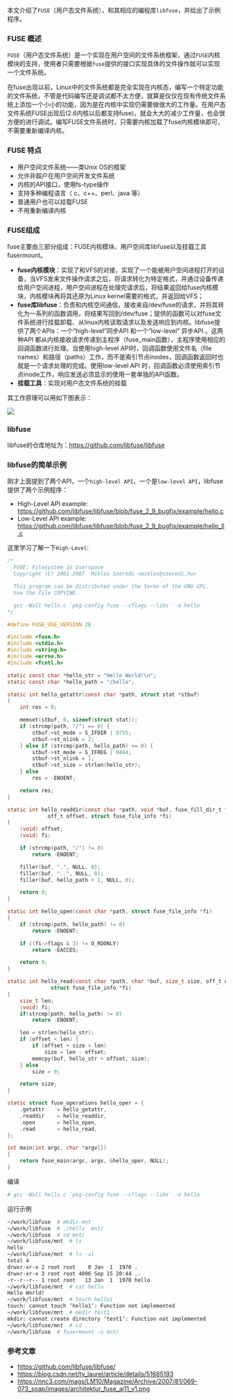 本文介绍了`FUSE`（用户态文件系统），和其相应的编程库`libfuse`，并给出了示例程序。

<!--more-->

### FUSE 概述 

`FUSE`（用户态文件系统）是一个实现在用户空间的文件系统框架，通过`FUSE`内核模块的支持，使用者只需要根据`fuse`提供的接口实现具体的文件操作就可以实现一个文件系统。 

在fuse出现以前，Linux中的文件系统都是完全实现在内核态，编写一个特定功能的文件系统，不管是代码编写还是调试都不太方便，就算是仅仅在现有传统文件系统上添加一个小小的功能，因为是在内核中实现仍需要做很大的工作量。在用户态文件系统FUSE出现后(2.6内核以后都支持fuse)，就会大大的减少工作量，也会很方便的进行调试。编写FUSE文件系统时，只需要内核加载了fuse内核模块即可，不需要重新编译内核。

### FUSE 特点

* 用户空间文件系统——类Unix OS的框架
* 允许非超户在用户空间开发文件系统
* 内核的API接口，使用fs-type操作
* 支持多种编程语言（ c、c++、perl、java 等）
* 普通用户也可以挂载FUSE
* 不用重新编译内核

### FUSE组成

fuse主要由三部分组成：FUSE内核模块、用户空间库libfuse以及挂载工具fusermount。

* **fuse内核模块**：实现了和VFS的对接，实现了一个能被用户空间进程打开的设备，当VFS发来文件操作请求之后，将请求转化为特定格式，并通过设备传递给用户空间进程，用户空间进程在处理完请求后，将结果返回给fuse内核模块，内核模块再将其还原为Linux kernel需要的格式，并返回给VFS；
* **fuse库libfuse**：负责和内核空间通信，接收来自/dev/fuse的请求，并将其转化为一系列的函数调用，将结果写回到/dev/fuse；提供的函数可以对fuse文件系统进行挂载卸载、从linux内核读取请求以及发送响应到内核。libfuse提供了两个APIs：一个“high-level”同步API 和一个“low-level” 异步API 。这两种API 都从内核接收请求传递到主程序（fuse_main函数），主程序使用相应的回调函数进行处理。当使用high-level API时，回调函数使用文件名（file names）和路径（paths）工作，而不是索引节点inodes，回调函数返回时也就是一个请求处理的完成。使用low-level API 时，回调函数必须使用索引节点inode工作，响应发送必须显示的使用一套单独的API函数。
* **挂载工具**：实现对用户态文件系统的挂载

其工作原理可以用如下图表示：

![](./libfuse.png)


### libfuse

libfuse的仓库地址为：https://github.com/libfuse/libfuse


### libfuse的简单示例

刚才上面提到了两个API，一个`high-level API`，一个是`low-level API`，libfuse 提供了两个示例程序：

* High-Level API example: https://github.com/libfuse/libfuse/blob/fuse_2_9_bugfix/example/hello.c
* Low-Level API example:  https://github.com/libfuse/libfuse/blob/fuse_2_9_bugfix/example/hello_ll.c

这里学习了解一下`High-Level`:

```c
/*
  FUSE: Filesystem in Userspace
  Copyright (C) 2001-2007  Miklos Szeredi <miklos@szeredi.hu>

  This program can be distributed under the terms of the GNU GPL.
  See the file COPYING.

  gcc -Wall hello.c `pkg-config fuse --cflags --libs` -o hello
*/

#define FUSE_USE_VERSION 26

#include <fuse.h>
#include <stdio.h>
#include <string.h>
#include <errno.h>
#include <fcntl.h>

static const char *hello_str = "Hello World!\n";
static const char *hello_path = "/hello";

static int hello_getattr(const char *path, struct stat *stbuf)
{
	int res = 0;

	memset(stbuf, 0, sizeof(struct stat));
	if (strcmp(path, "/") == 0) {
		stbuf->st_mode = S_IFDIR | 0755;
		stbuf->st_nlink = 2;
	} else if (strcmp(path, hello_path) == 0) {
		stbuf->st_mode = S_IFREG | 0444;
		stbuf->st_nlink = 1;
		stbuf->st_size = strlen(hello_str);
	} else
		res = -ENOENT;

	return res;
}

static int hello_readdir(const char *path, void *buf, fuse_fill_dir_t filler,
			 off_t offset, struct fuse_file_info *fi)
{
	(void) offset;
	(void) fi;

	if (strcmp(path, "/") != 0)
		return -ENOENT;

	filler(buf, ".", NULL, 0);
	filler(buf, "..", NULL, 0);
	filler(buf, hello_path + 1, NULL, 0);

	return 0;
}

static int hello_open(const char *path, struct fuse_file_info *fi)
{
	if (strcmp(path, hello_path) != 0)
		return -ENOENT;

	if ((fi->flags & 3) != O_RDONLY)
		return -EACCES;

	return 0;
}

static int hello_read(const char *path, char *buf, size_t size, off_t offset,
		      struct fuse_file_info *fi)
{
	size_t len;
	(void) fi;
	if(strcmp(path, hello_path) != 0)
		return -ENOENT;

	len = strlen(hello_str);
	if (offset < len) {
		if (offset + size > len)
			size = len - offset;
		memcpy(buf, hello_str + offset, size);
	} else
		size = 0;

	return size;
}

static struct fuse_operations hello_oper = {
	.getattr	= hello_getattr,
	.readdir	= hello_readdir,
	.open		= hello_open,
	.read		= hello_read,
};

int main(int argc, char *argv[])
{
	return fuse_main(argc, argv, &hello_oper, NULL);
}
``` 


编译

```bash
# gcc -Wall hello.c `pkg-config fuse --cflags --libs` -o hello
```


运行示例

```bash
~/work/libfuse  # mkdir mnt
~/work/libfuse  # ./hello  mnt/
~/work/libfuse  # cd mnt/
~/work/libfuse/mnt  # ls 
hello
~/work/libfuse/mnt  # ls -al
total 4
drwxr-xr-x 2 root root    0 Jan  1  1970 .
drwxr-xr-x 3 root root 4096 Sep 15 20:44 ..
-r--r--r-- 1 root root   13 Jan  1  1970 hello
~/work/libfuse/mnt  # cat hello 
Hello World!
~/work/libfuse/mnt  # touch hello1
touch: cannot touch ‘hello1’: Function not implemented
~/work/libfuse/mnt  # mkdir test1
mkdir: cannot create directory ‘test1’: Function not implemented
~/work/libfuse/mnt  # cd ..
~/work/libfuse  # fusermount -u mnt/
```
### 参考文章

* https://github.com/libfuse/libfuse/
* https://blog.csdn.net/ty_laurel/article/details/51685193
* https://nnc3.com/mags/LM10/Magazine/Archive/2007/81/069-073_soap/images/architektur_fuse_ai11_v1.png
